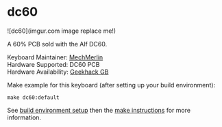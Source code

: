 # dc60

![dc60](imgur.com image replace me!)

A 60% PCB sold with the Alf DC60.

Keyboard Maintainer: [MechMerlin](https://github.com/mechmerlin)  
Hardware Supported: DC60 PCB  
Hardware Availability: [Geekhack GB](https://geekhack.org/index.php?topic=96616.0)   

Make example for this keyboard (after setting up your build environment):

    make dc60:default

See [build environment setup](https://docs.qmk.fm/build_environment_setup.html) then the [make instructions](https://docs.qmk.fm/make_instructions.html) for more information.
